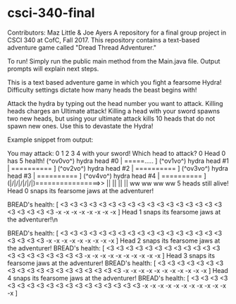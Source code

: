 # csci-340-final
Contributors: Maz Little & Joe Ayers
A repository for a final group project in CSCI 340 at CofC, Fall 2017.  This repository contains a text-based adventure game called "Dread Thread Adventurer."

To run! Simply run the public main method from the Main.java file. Output prompts will explain next steps.

This is a text based adventure game in which you fight a fearsome Hydra! Difficulty settings dictate how many heads the beast begins with!

Attack the hydra by typing out the head number you want to attack. Killing heads charges an Ultimate attack! Killing a head with your sword spawns two new heads, but using your ultimate attack kills 10 heads that do not spawn new ones. Use this to devastate the Hydra!

Example snippet from output:

You may attack: 0 1 2 3 4 with your sword!
Which head to attack?
 0
Head 0 has 5 health!
(^ov0vo^) hydra head #0 | =====..... ]
(^ov1vo^) hydra head #1 | ========== ]
(^ov2vo^) hydra head #2 | ========== ]
(^ov3vo^) hydra head #3 | ========== ]
(^ov4vo^) hydra head #4 | ========== ]
  (|/|/|/|/|/|)================>>
 ||  ||  ||  ||
 ww  ww  ww  ww
5 heads still alive!
Head 0 snaps its fearsome jaws at the adventurer!


BREAD's health: [ <3 <3 <3 <3 <3 <3 <3 <3 <3 <3 <3 <3 <3 <3 <3 <3 <3 <3 <3 <3 <3 <3 -x -x -x -x -x -x -x -x ]
Head 1 snaps its fearsome jaws at the adventurer!\n


BREAD's health: [ <3 <3 <3 <3 <3 <3 <3 <3 <3 <3 <3 <3 <3 <3 <3 <3 <3 <3 <3 <3 <3 -x -x -x -x -x -x -x -x -x ]
Head 2 snaps its fearsome jaws at the adventurer!
BREAD's health: [ <3 <3 <3 <3 <3 <3 <3 <3 <3 <3 <3 <3 <3 <3 <3 <3 <3 <3 <3 <3 -x -x -x -x -x -x -x -x -x -x ]
Head 3 snaps its fearsome jaws at the adventurer!
BREAD's health: [ <3 <3 <3 <3 <3 <3 <3 <3 <3 <3 <3 <3 <3 <3 <3 <3 <3 <3 <3 -x -x -x -x -x -x -x -x -x -x -x ]
Head 4 snaps its fearsome jaws at the adventurer!
BREAD's health: [ <3 <3 <3 <3 <3 <3 <3 <3 <3 <3 <3 <3 <3 <3 <3 <3 <3 <3 -x -x -x -x -x -x -x -x -x -x -x -x ]
